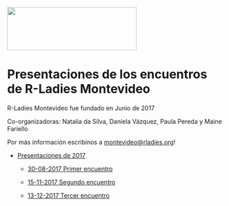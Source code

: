

<img src="https://github.com/rladies/starter-kit/blob/master/logo/R-LadiesGlobal_RBG_online_LogoWithText_Horizontal.png" data-canonical-src="https://github.com/rladies/starter-kit/blob/master/logo/R-LadiesGlobal_RBG_online_LogoWithText_Horizontal.png" width="300" height="100" />
 
# Presentaciones de los encuentros de R-Ladies Montevideo
 
  R-Ladies Montevideo fue fundado en Junio de 2017
  
  Co-organizadoras: Natalia da Silva, Daniela Vázquez, Paula Pereda y Maine Fariello 
  
  Por más información escribinos a montevideo@rladies.org!
  

- [Presentaciones de 2017](2017)
  
  - [30-08-2017 Primer encuentro](#2017-08-30-kickoff)
  
  - [15-11-2017 Segundo encuentro](#2017-11-15-ggplot2)

  - [13-12-2017 Tercer encuentro](#2017-12-13-Viz_genomics+NASADatanauts)


 
